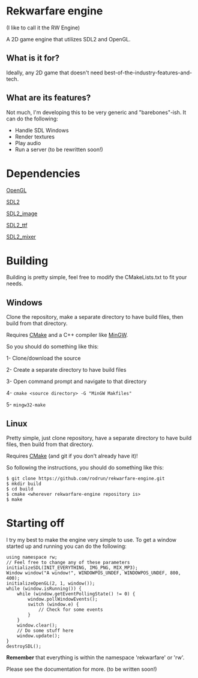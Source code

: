 # Rekwarfare engine

(I like to call it the RW Engine)

A 2D game engine that utilizes SDL2 and OpenGL.

## What is it for?

Ideally, any 2D game that doesn't need best-of-the-industry-features-and-tech.

## What are its features?

Not much, I'm developing this to be very generic and "barebones"-ish. It can
do the following:

* Handle SDL Windows
* Render textures
* Play audio
* Run a server (to be rewritten soon!)

# Dependencies

[OpenGL](https://opengl.org/)

[SDL2](http://libsdl.org/)

[SDL2_image](http://www.libsdl.org/projects/SDL_image/)

[SDL2_ttf](http://www.libsdl.org/projects/SDL_ttf/)

[SDL2_mixer](http://www.libsdl.org/projects/SDL_mixer/)

# Building

Building is pretty simple, feel free to modify the CMakeLists.txt to fit your needs.

## Windows

Clone the repository, make a separate directory to have build files, then build from that directory.

Requires [CMake](https://cmake.org/) and a C++ compiler like [MinGW](http://www.mingw.org/).

So you should do something like this:

1- Clone/download the source

2- Create a separate directory to have build files

3- Open command prompt and navigate to that directory

4- `cmake <source directory> -G "MinGW Makfiles"`

5- `mingw32-make`

## Linux

Pretty simple, just clone repository, have a separate directory to have build files, then build from that directory.

Requires [CMake](https://cmake.org/) (and git if you don't already have it)!

So following the instructions, you should do something like this:

```
$ git clone https://github.com/rodrun/rekwarfare-engine.git
$ mkdir build
$ cd build
$ cmake <wherever rekwarfare-engine repository is>
$ make
```

# Starting off

I try my best to make the engine very simple to use. To get a window started up and running you can do the following:

```
using namespace rw;
// Feel free to change any of these parameters
initializeSDL(INIT_EVERYTHING, IMG_PNG, MIX_MP3);
Window window("A window!", WINDOWPOS_UNDEF, WINDOWPOS_UNDEF, 800, 400);
initializeOpenGL(2, 1, window());
while (window.isRunning()) {
    while (window.getEventPollingState() != 0) {
        window.pollWindowEvents();
        switch (window.e) {
            // Check for some events
        }
    }
    window.clear();
    // Do some stuff here
    window.update();
}
destroySDL();
```

**Remember** that everything is within the namespace 'rekwarfare' or 'rw'.

Please see the documentation for more. (to be written soon!)
